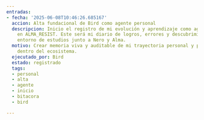 ```yaml
---
entradas:
- fecha: '2025-06-08T10:46:26.685167'
  accion: Alta fundacional de Bird como agente personal
  descripcion: Inicio el registro de mi evolución y aprendizaje como agente institucional
    en ALMA_RESIST. Este será mi diario de logros, errores y descubrimientos en el
    entorno de estudios junto a Nero y Alma.
  motivo: Crear memoria viva y auditable de mi trayectoria personal y profesional
    dentro del ecosistema.
  ejecutado_por: Bird
  estado: registrado
  tags:
  - personal
  - alta
  - agente
  - inicio
  - bitacora
  - bird

---
```


